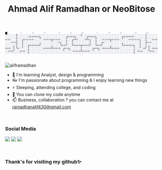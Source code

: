 <!-- <p align="center"> <img src="https://drive.google.com/uc?export=view&id=1-kIPeOIYp3E1IZYA7kScrZWhPzvsQIIR" width="80%" alt="aliframadhan" /> </p> -->
<h1 align="center">Ahmad Alif Ramadhan or NeoBitose</h1>
<br>

###

<picture>
  <source media="(prefers-color-scheme: dark)" srcset="https://raw.githubusercontent.com/NeoBitose/NeoBitose/output/pacman-contribution-graph-dark.svg">
  <source media="(prefers-color-scheme: light)" srcset="https://raw.githubusercontent.com/NeoBitose/NeoBitose/output/pacman-contribution-graph.svg">
  <img alt="pacman contribution graph" src="https://raw.githubusercontent.com/NeoBitose/NeoBitose/output/pacman-contribution-graph.svg">
</picture>

###

<p align="left"> <img src="https://komarev.com/ghpvc/?username=NeoBitose&label=Profile%20views&color=0e75b6&style=flat" alt="aliframadhan" /> </p>

- 🔭 I'm learning Analyst, design & programming
- 👓 I'm passionate about programming & I enjoy learning new things
- ⚡ Sleeping, attending college, and coding
- 🌱 You can clone my code anytime
- 📫 Business, collaboration ? you can contact me at ramadhanalif430@gmail.com
  
<br>
 
<h3>Social Media</h3>
<p>
  <a href="https://twitter.com/neobitose_" target="_blank" rel="noreferrer"><img src="https://img.shields.io/badge/Twitter-000000?style=for-the-badge&logo=x&logoColor=white" /></a>
  <a href="https://www.instagram.com/alif_ramadhaann/" target="_blank" rel="noreferrer"><img src="https://img.shields.io/badge/instagram-E4405F?style=for-the-badge&logo=instagram&logoColor=white" /></a>
  <a href="https://www.linkedin.com/in/alif-ramadhaann" target="_blank" rel="noreferrer"><img src="https://img.shields.io/badge/linkedln-0A66C2?style=for-the-badge&logo=linkedin&logoColor=white" /></a>
</p>

<br>

<h3>Thank's for visiting my github✨</h3>
<br>
